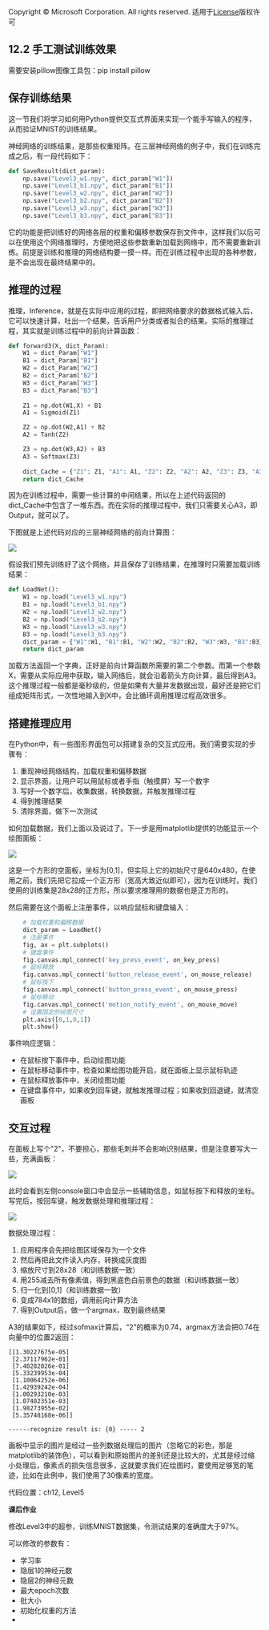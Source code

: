 Copyright © Microsoft Corporation. All rights reserved.
  适用于[License](https://github.com/Microsoft/ai-edu/blob/master/LICENSE.md)版权许可

## 12.2 手工测试训练效果

需要安装pillow图像工具包：pip install pillow

## 保存训练结果

这一节我们将学习如何用Python提供交互式界面来实现一个能手写输入的程序，从而验证MNIST的训练结果。

神经网络的训练结果，是那些权重矩阵。在三层神经网络的例子中，我们在训练完成之后，有一段代码如下：

```Python
def SaveResult(dict_param):
    np.save("Level3_w1.npy", dict_param["W1"])
    np.save("Level3_b1.npy", dict_param["B1"])
    np.save("Level3_w2.npy", dict_param["W2"])
    np.save("Level3_b2.npy", dict_param["B2"])
    np.save("Level3_w3.npy", dict_param["W3"])
    np.save("Level3_b3.npy", dict_param["B3"])
```

它的功能是把训练好的网络各层的权重和偏移参数保存到文件中，这样我们以后可以在使用这个网络推理时，方便地把这些参数重新加载到网络中，而不需要重新训练。前提是训练和推理的网络结构要一摸一样。而在训练过程中出现的各种参数，是不会出现在最终结果中的。

## 推理的过程

推理，Inference，就是在实际中应用的过程，即把网络要求的数据格式输入后，它可以快速计算，吐出一个结果，告诉用户分类或者拟合的结果。实际的推理过程，其实就是训练过程中的前向计算函数：

```Python
def forward3(X, dict_Param):
    W1 = dict_Param["W1"]
    B1 = dict_Param["B1"]
    W2 = dict_Param["W2"]
    B2 = dict_Param["B2"]
    W3 = dict_Param["W3"]
    B3 = dict_Param["B3"]
    
    Z1 = np.dot(W1,X) + B1
    A1 = Sigmoid(Z1)

    Z2 = np.dot(W2,A1) + B2
    A2 = Tanh(Z2)

    Z3 = np.dot(W3,A2) + B3
    A3 = Softmax(Z3)
    
    dict_Cache = {"Z1": Z1, "A1": A1, "Z2": Z2, "A2": A2, "Z3": Z3, "A3": A3, "Output": A3}
    return dict_Cache
```

因为在训练过程中，需要一些计算的中间结果，所以在上述代码返回的dict_Cache中包含了一堆东西。而在实际的推理过程中，我们只需要关心A3，即Output，就可以了。

下图就是上述代码对应的三层神经网络的前向计算图：

<img src='../Images/12/forward3.png'/>

假设我们预先训练好了这个网络，并且保存了训练结果，在推理时只需要加载训练结果：

```Python
def LoadNet():
    W1 = np.load("Level3_w1.npy")
    B1 = np.load("Level3_b1.npy")
    W2 = np.load("Level3_w2.npy")
    B2 = np.load("Level3_b2.npy")
    W3 = np.load("Level3_w3.npy")
    B3 = np.load("Level3_b3.npy")
    dict_param = {"W1":W1, "B1":B1, "W2":W2, "B2":B2, "W3":W3, "B3":B3}
    return dict_param
  ```

  加载方法返回一个字典，正好是前向计算函数所需要的第二个参数。而第一个参数X，需要从实际应用中获取，输入网络后，就会沿着箭头方向计算，最后得到A3。这个推理过程一般都是毫秒级的，但是如果有大量并发数据出现，最好还是把它们组成矩阵形式，一次性地输入到X中，会比循环调用推理过程高效很多。

## 搭建推理应用

在Python中，有一些图形界面包可以搭建复杂的交互式应用。我们需要实现的步骤有：

1. 重现神经网络结构，加载权重和偏移数据
2. 显示界面，让用户可以用鼠标或者手指（触摸屏）写一个数字
3. 写好一个数字后，收集数据，转换数据，并触发推理过程
4. 得到推理结果
5. 清除界面，做下一次测试

如何加载数据，我们上面以及说过了。下一步是用matplotlib提供的功能显示一个绘图面板：

<img src='../Images/12/inference1.png'/>

这是一个方形的空面板，坐标为[0,1]，但实际上它的初始尺寸是640x480，在使用之前，我们先把它拉成一个正方形（宽高大致近似即可），因为在训练时，我们使用的训练集是28x28的正方形，所以要求推理用的数据也是正方形的。

然后需要在这个面板上注册事件，以响应鼠标和键盘输入：

```Python
    # 加载权重和偏移数据
    dict_param = LoadNet()
    # 注册事件
    fig, ax = plt.subplots()
    # 键盘事件
    fig.canvas.mpl_connect('key_press_event', on_key_press)
    # 鼠标释放
    fig.canvas.mpl_connect('button_release_event', on_mouse_release)
    # 鼠标按下
    fig.canvas.mpl_connect('button_press_event', on_mouse_press)
    # 鼠标移动
    fig.canvas.mpl_connect('motion_notify_event', on_mouse_move)
    # 设置固定的绘图尺寸
    plt.axis([0,1,0,1])
    plt.show()
```
事件响应逻辑：

- 在鼠标按下事件中，启动绘图功能
- 在鼠标移动事件中，检查如果绘图功能开启，就在面板上显示鼠标轨迹
- 在鼠标释放事件中，关闭绘图功能
- 在键盘事件中，如果收到回车键，就触发推理过程；如果收到回退键，就清空画板

## 交互过程

在面板上写个"2"，不要担心，那些毛刺并不会影响识别结果，但是注意要写大一些，充满画板：

<img src='../Images/12/inference2.png'/>

此时会看到左侧console窗口中会显示一些辅助信息，如鼠标按下和释放的坐标。写完后，按回车键，触发数据处理和推理过程：

<img src='../Images/12/inference3.png'/>

数据处理过程：

1. 应用程序会先把绘图区域保存为一个文件
2. 然后再把此文件读入内存，转换成灰度图
3. 缩放尺寸到28x28（和训练数据一致）
4. 用255减去所有像素值，得到黑底色白前景色的数据（和训练数据一致）
5. 归一化到[0,1]（和训练数据一致）
6. 变成784x1的数组，调用前向计算方法
7. 得到Output后，做一个argmax，取到最终结果

A3的结果如下，经过sofmax计算后，“2”的概率为0.74，argmax方法会把0.74在向量中的位置2返回：

```
[[1.30227675e-05]
 [2.37117962e-01]
 [7.40282026e-01]
 [5.33239953e-04]
 [1.10064252e-06]
 [1.42939242e-04]
 [1.00293210e-03]
 [1.07402351e-03]
 [1.98273955e-02]
 [5.35748168e-06]]

------recognize result is: {0} ----- 2
```

画板中显示的图片是经过一些列数据处理后的图片（忽略它的彩色，那是matplotlib的装饰色），可以看到和原始图片的差别还是比较大的，尤其是经过缩小处理后，像素点的损失信息很多，这就要求我们在绘图时，要使用足够宽的笔迹，比如在此例中，我们使用了30像素的宽度。

代码位置：ch12, Level5

**课后作业**

修改Level3中的超参，训练MNIST数据集，令测试结果的准确度大于97%。

可以修改的参数有：
- 学习率
- 隐层1的神经元数
- 隐层2的神经元数
- 最大epoch次数
- 批大小
- 初始化权重的方法
- 